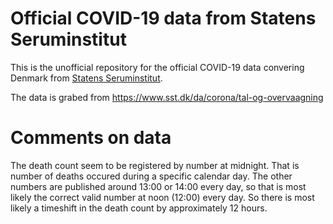 # Official COVID-19 data from Statens Seruminstitut

This is the unofficial repository for the official COVID-19 data convering Denmark from [Statens Seruminstitut](https://www.sst.dk).

The data is grabed from https://www.sst.dk/da/corona/tal-og-overvaagning

# Comments on data

The death count seem to be registered by number at midnight. That is number of deaths occured during a specific calendar day.
The other numbers are published around 13:00 or 14:00 every day, so that is most likely the correct valid number at noon (12:00) every day.
So there is most likely a timeshift in the death count by approximately 12 hours.
